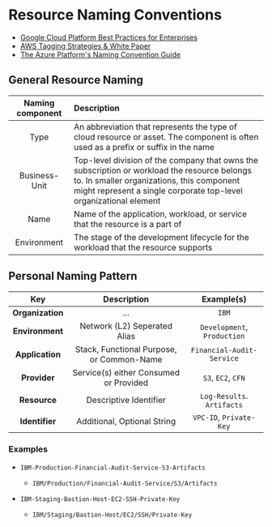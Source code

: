 # Resource Naming Conventions #

- [Google Cloud Platform Best Practices for Enterprises](https://cloud.google.com/docs/enterprise/best-practices-for-enterprise-organizations)
- [AWS Tagging Strategies & White Paper](https://d1.awsstatic.com/whitepapers/aws-tagging-best-practices.pdf)
- [The Azure Platform's Naming Convention Guide](https://docs.microsoft.com/en-us/azure/cloud-adoption-framework/ready/azure-best-practices/resource-naming)

## General Resource Naming ##

| Naming component | Description                                                                                                                                                                                                    |
|:----------------:|:---------------------------------------------------------------------------------------------------------------------------------------------------------------------------------------------------------------|
|       Type       | An abbreviation that represents the type of cloud resource or asset. The component is often used as a prefix or suffix in the name                                                                             |
|  Business-Unit   | Top-level division of the company that owns the subscription or workload the resource belongs to. In smaller organizations, this component might represent a single corporate top-level organizational element |
|       Name       | Name of the application, workload, or service that the resource is a part of                                                                                                                                   |
|   Environment    | The stage of the development lifecycle for the workload that the resource supports                                                                                                                             |

## Personal Naming Pattern ##

|       Key        |                Description                |         Example(s)          |
|:----------------:|:-----------------------------------------:|:---------------------------:|
| **Organization** |                    ...                    |            `IBM`            |
| **Environment**  |       Network (L2) Seperated Alias        | `Development`, `Production` |
| **Application**  | Stack, Functional Purpose, or Common-Name |  `Financial-Audit-Service`  |
|   **Provider**   |  Service(s) either Consumed or Provided   |     `S3`, `EC2`, `CFN`      |
|   **Resource**   |          Descriptive Identifier           | `Log-Results`. `Artifacts`  |
|  **Identifier**  |        Additional, Optional String        |   `VPC-ID`, `Private-Key`   |

### Examples ###

- `IBM-Production-Financial-Audit-Service-S3-Artifacts`
    - `IBM/Production/Financial-Audit-Service/S3/Artifacts`

- `IBM-Staging-Bastion-Host-EC2-SSH-Private-Key`
    - `IBM/Staging/Bastion-Host/EC2/SSH/Private-Key`


